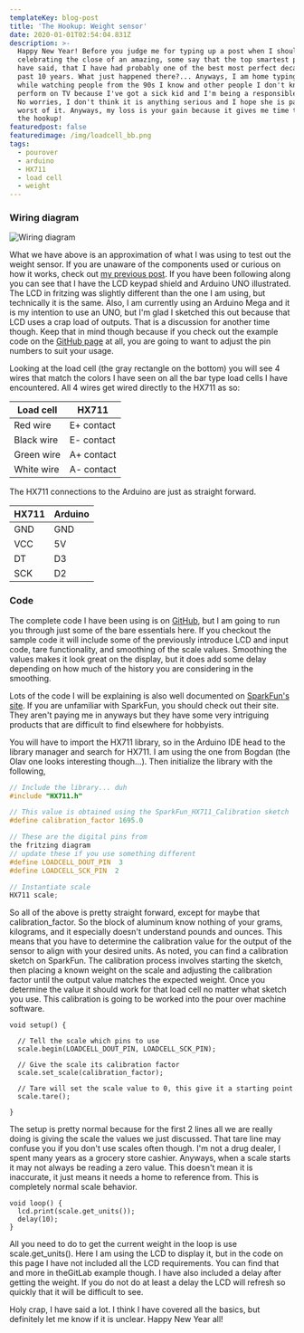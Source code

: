 ```yaml
---
templateKey: blog-post
title: 'The Hookup: Weight sensor'
date: 2020-01-01T02:54:04.831Z
description: >-
  Happy New Year! Before you judge me for typing up a post when I should be out
  celebrating the close of an amazing, some say that the top smartest people
  have said, that I have had probably one of the best most perfect decade of the
  past 10 years. What just happened there?... Anyways, I am home typing this up
  while watching people from the 90s I know and other people I don't know
  perform on TV because I've got a sick kid and I'm being a responsible parent.
  No worries, I don't think it is anything serious and I hope she is past the
  worst of it. Anyways, my loss is your gain because it gives me time to post
  the hookup!
featuredpost: false
featuredimage: /img/loadcell_bb.png
tags:
  - pourover
  - arduino
  - HX711
  - load cell
  - weight
---
```

### Wiring diagram

![Wiring diagram](/img/loadcell_bb.png "Wiring diagram")

What we have above is an approximation of what I was using to test out the weight sensor. If you are unaware of the components used or curious on how it works, check out [my previous post](https://tipsybrew.com/blog/2019-12-30-lets-talk-about-your-weight/). If you have been following along you can see that I have the LCD keypad shield and Arduino UNO illustrated. The LCD in fritzing was slightly different than the one I am using, but technically it is the same. Also, I am currently using an Arduino Mega and it is my intention to use an UNO, but I'm glad I sketched this out because that LCD uses a crap load of outputs. That is a discussion for another time though. Keep that in mind though because if you check out the example code on the [GitHub page](https://github.com/mpboddie/TipsyBrewPourOver/tree/master/examples/Weight) at all, you are going to want to adjust the pin numbers to suit your usage.

Looking at the load cell (the gray rectangle on the bottom) you will see 4 wires that match the colors I have seen on all the bar type load cells I have encountered. All 4 wires get wired directly to the HX711 as so:

| Load cell       | HX711        |
|-----------------|--------------|
| Red wire        | E+ contact   |
| Black wire      | E- contact   |
| Green wire      | A+ contact   |
| White wire      | A- contact   |

The HX711 connections to the Arduino are just as straight forward.

| HX711   | Arduino     |
|---------|-------------|
| GND     | GND         |
| VCC     | 5V          |
| DT      | D3          |
| SCK     | D2          |

### Code
The complete code I have been using is on [GitHub](https://github.com/mpboddie/TipsyBrewPourOver/tree/master/examples/Weight), but I am going to run you through just some of the bare essentials here. If you checkout the sample code it will include some of the previously introduce LCD and input code, tare functionality, and smoothing of the scale values. Smoothing the values makes it look great on the display, but it does add some delay depending on how much of the history you are considering in the smoothing.

Lots of the code I will be explaining is also well documented on [SparkFun's site](https://learn.sparkfun.com/tutorials/load-cell-amplifier-hx711-breakout-hookup-guide). If you are unfamiliar with SparkFun, you should check out their site. They aren't paying me in anyways but they have some very intriguing products that are difficult to find elsewhere for hobbyists.

You will have to import the HX711 library, so in the Arduino IDE head to the library manager and search for HX711. I am using the one from Bogdan (the Olav one looks interesting though...). Then initialize the library with the following,

```c
// Include the library... duh
#include "HX711.h"

// This value is obtained using the SparkFun_HX711_Calibration sketch
#define calibration_factor 1695.0

// These are the digital pins from the fritzing diagram
// update these if you use something different
#define LOADCELL_DOUT_PIN  3
#define LOADCELL_SCK_PIN  2

// Instantiate scale
HX711 scale;
```
So all of the above is pretty straight forward, except for maybe that calibration_factor. So the block of aluminum know nothing of your grams, kilograms, and it especially doesn't understand pounds and ounces. This means that you have to determine the calibration value for the output of the sensor to align with your desired units. As noted, you can find a calibration sketch on SparkFun. The calibration process involves starting the sketch, then placing a known weight on the scale and adjusting the calibration factor until the output value matches the expected weight. Once you determine the value it should work for that load cell no matter what sketch you use. This calibration is going to be worked into the pour over machine software.
```
void setup() {
  // Tell the scale which pins to use
  scale.begin(LOADCELL_DOUT_PIN, LOADCELL_SCK_PIN);
  // Give the scale its calibration factor
  scale.set_scale(calibration_factor);

  // Tare will set the scale value to 0, this give it a starting point
  scale.tare();
}
```
The setup is pretty normal because for the first 2 lines all we are really doing is giving the scale the values we just discussed. That tare line may confuse you if you don't use scales often though. I'm not a drug dealer, I spent many years as a grocery store cashier. Anyways, when a scale starts it may not always be reading a zero value. This doesn't mean it is inaccurate, it just means it needs a home to reference from. This is completely normal scale behavior.
```
void loop() {
  lcd.print(scale.get_units());
  delay(10);
}
```
All you need to do to get the current weight in the loop is use scale.get_units(). Here I am using the LCD to display it, but in the code on this page I have not included all the LCD requirements. You can find that and more in theGitLab example though. I have also included a delay after getting the weight. If you do not do at least a delay the LCD will refresh so quickly that it will be difficult to see.

Holy crap, I have said a lot. I think I have covered all the basics, but definitely let me know if it is unclear. Happy New Year all!
